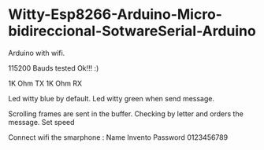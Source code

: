 # Witty-Esp8266-Arduino-Micro-bidireccional-SotwareSerial-Arduino
Arduino with wifi.

115200 Bauds tested Ok!!! :)

1K Ohm TX
1K Ohm RX

Led witty blue by default.
Led witty green when send message.

Scrolling frames are sent in the buffer.
Checking by letter and orders the message.
Set speed

Connect wifi the smarphone :
Name Invento
Password 0123456789
